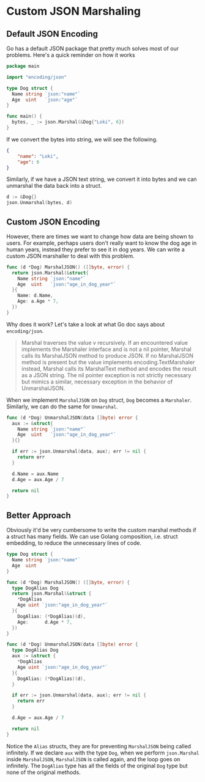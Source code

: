 # Custom JSON Marshaling

## Default JSON Encoding

Go has a default JSON package that pretty much solves most of our problems. Here's a quick reminder
on how it works

```go
package main

import "encoding/json"

type Dog struct {
  Name string `json:"name"`
  Age  uint   `json:"age"`
}

func main() {
  bytes, _ := json.Marshal(&Dog{"Loki", 6})
}
```

If we convert the bytes into string, we will see the following.

```json
{
    "name": "Loki",
    "age": 6
}
```

Similarly, if we have a JSON text string, we convert it into bytes and we can unmarshal the data
back into a struct.

```go
d := &Dog{}
json.Unmarshal(bytes, d)
```

## Custom JSON Encoding

However, there are times we want to change how data are being shown to users. For example, perhaps
users don't really want to know the dog age in human years, instead they prefer to see it in dog
years. We can write a custom JSON marshaller to deal with this problem.

```go
func (d *Dog) MarshalJSON() ([]byte, error) {
  return json.Marshal(&struct{
    Name string `json:"name"`
    Age  uint   `json:"age_in_dog_year"`
  }{
    Name: d.Name,
    Age: a.Age * 7,
  })
}
```

Why does it work? Let's take a look at what Go doc says about `encoding/json`.
> Marshal traverses the value v recursively. If an encountered value implements the Marshaler
> interface and is not a nil pointer, Marshal calls its MarshalJSON method to produce JSON. If no
> MarshalJSON method is present but the value implements encoding.TextMarshaler instead, Marshal
> calls its MarshalText method and encodes the result as a JSON string. The nil pointer exception is
> not strictly necessary but mimics a similar, necessary exception in the behavior of UnmarshalJSON.

When we implement `MarshalJSON` on `Dog` struct, `Dog` becomes a `Marshaler`. Similarly, we can do
the same for `Unmarshal`.

```go
func (d *Dog) UnmarshalJSON(data []byte) error {
  aux := &struct{
    Name string `json:"name"`
    Age  uint   `json:"age_in_dog_year"`
  }{}

  if err := json.Unmarshal(data, aux); err != nil {
    return err
  }

  d.Name = aux.Name
  d.Age = aux.Age / 7

  return nil
}
```

## Better Approach

Obviously it'd be very cumbersome to write the custom marshal methods if a struct has many fields.
We can use Golang composition, i.e. struct embedding, to reduce the unnecessary lines of code.

```go
type Dog struct {
  Name string `json:"name"`
  Age  uint
}

func (d *Dog) MarshalJSON() ([]byte, error) {
  type DogAlias Dog
  return json.Marshal(&struct {
    *DogAlias
    Age uint `json:"age_in_dog_year"`
  }{
    DogAlias: (*DogAlias)(d),
    Age:      d.Age * 7,
  })
}

func (d *Dog) UnmarshalJSON(data []byte) error {
  type DogAlias Dog
  aux := &struct {
    *DogAlias
    Age uint `json:"age_in_dog_year"`
  }{
    DogAlias: (*DogAlias)(d),
  }

  if err := json.Unmarshal(data, aux); err != nil {
    return err
  }

  d.Age = aux.Age / 7

  return nil
}
```

Notice the `Alias` structs, they are for preventing `MarshalJSON` being called infinitely. If we
declare `aux` with the type `Dog`, when we perform `json.Marshal` inside `MarshalJSON`, `MarshalJSON`
is called again, and the loop goes on infinitely. The `DogAlias` type has all the fields of the
original `Dog` type but none of the original methods.